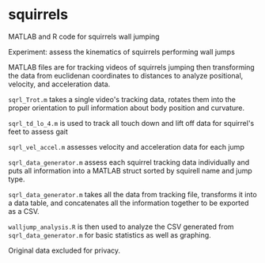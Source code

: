 # squirrels
MATLAB and R code for squirrels wall jumping

Experiment: assess the kinematics of squirrels performing wall jumps

MATLAB files are for tracking videos of squirrels jumping then transforming the data from euclidenan coordinates to distances to analyze positional, velocity, and acceleration data.

`sqrl_Trot.m` takes a single video's tracking data, rotates them into the proper orientation to pull information about body position and curvature.

`sqrl_td_lo_4.m` is used to track all touch down and lift off data for squirrel's feet to assess gait

`sqrl_vel_accel.m` assesses velocity and acceleration data for each jump

`sqrl_data_generator.m` assess each squirrel tracking data individually and puts all information into a MATLAB struct sorted by squirell name and jump type.

`sqrl_data_generator.m` takes all the data from tracking file, transforms it into a data table, and concatenates all the information together to be exported as a CSV.

`walljump_analysis.R` is then used to analyze the CSV generated from `sqrl_data_generator.m` for basic statistics as well as graphing.


Original data excluded for privacy.
